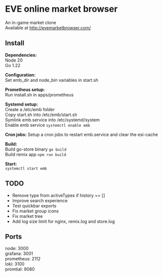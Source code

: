 # EVE online market browser

An in-game market clone  
Available at http://evemarketbrowser.com/


## Install

**Dependencies:**  
Node 20  
Go 1.22

**Configuration:**  
Set emb_dir and node_bin variables in start.sh

**Prometheus setup:**  
Run install.sh in apps/prometheus

**Systemd setup:**  
Create a /etc/emb folder  
Copy start.sh into /etc/emb/start.sh  
Symlink emb.service into /etc/systemd/system  
Enable emb service `systemctl enable emb`

**Cron jobs:**
Setup a cron jobs to restart emb.service and clear the esi-cache

**Build:**  
Build go-store binary `go build`  
Build remix app `npm run build`

**Start:**  
`systemctl start emb`


## TODO

- Remove type from activeTypes if history == []
- Improve search experience
- Test quickbar exports
- Fix market group icons
- Fix market tree
- Add log size limit for nginx, remix.log and store.log


## Ports

node: 3000  
grafana: 3001  
prometheus: 2112  
loki: 3100  
promtial: 9080  
